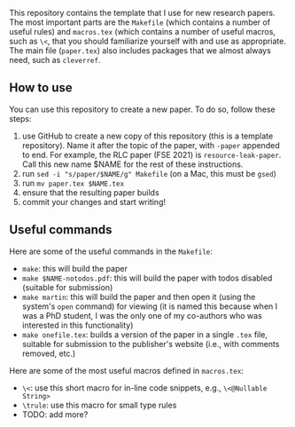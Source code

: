 This repository contains the template that I use for new research papers. The most important parts
are the `Makefile` (which contains a number of useful rules) and `macros.tex` (which contains a number
of useful macros, such as `\<`, that you should familiarize yourself with and use as appropriate. The
main file (`paper.tex`) also includes packages that we almost always need, such as `cleverref`.

## How to use

You can use this repository to create a new paper. To do so, follow these steps:
1. use GitHub to create a new copy of this repository (this is a template repository).
Name it after the topic of the paper, with `-paper` appended to end. For example,
the RLC paper (FSE 2021) is `resource-leak-paper`. Call this new name $NAME for the rest
of these instructions.
2. run `sed -i "s/paper/$NAME/g" Makefile` (on a Mac, this must be `gsed`)
3. run `mv paper.tex $NAME.tex`
4. ensure that the resulting paper builds
5. commit your changes and start writing!

## Useful commands

Here are some of the useful commands in the `Makefile`:
* `make`: this will build the paper
* `make $NAME-notodos.pdf`: this will build the paper with todos disabled (suitable for submission)
* `make martin`: this will build the paper and then open it (using the system's `open` command) for viewing
(it is named this because when I was a PhD student, I was the only one of my co-authors who was interested
in this functionality)
* `make onefile.tex`: builds a version of the paper in a single `.tex` file, suitable for submission
to the publisher's website (i.e., with comments removed, etc.)

Here are some of the most useful macros defined in `macros.tex`:
* `\<`: use this short macro for in-line code snippets, e.g., `\<@Nullable String>`
* `\trule`: use this macro for small type rules
* TODO: add more?